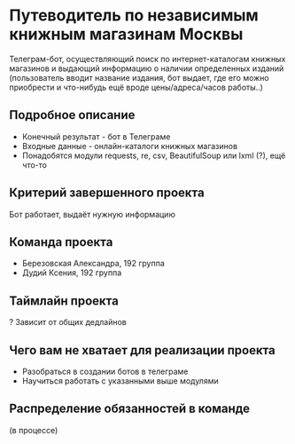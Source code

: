 # Путеводитель по независимым книжным магазинам Москвы

Телеграм-бот, осуществляющий поиск по интернет-каталогам книжных магазинов и выдающий информацию о наличии определенных изданий (пользователь вводит название издания, бот выдает, где его можно приобрести и что-нибудь ещё вроде цены/адреса/часов работы..)

## Подробное описание

- Конечный результат - бот в Телеграме
- Входные данные - онлайн-каталоги книжных магазинов
- Понадобятся модули requests, re, csv, BeautifulSoup или lxml (?), ещё что-то

## Критерий завершенного проекта

Бот работает, выдаёт нужную информацию

## Команда проекта

- Березовская Александра, 192 группа
- Дудий Ксения, 192 группа

## Таймлайн проекта

? Зависит от общих дедлайнов

## Чего вам не хватает для реализации проекта

- Разобраться в создании ботов в телеграме
- Научиться работать с указанными выше модулями

## Распределение обязанностей в команде

(в процессе)
